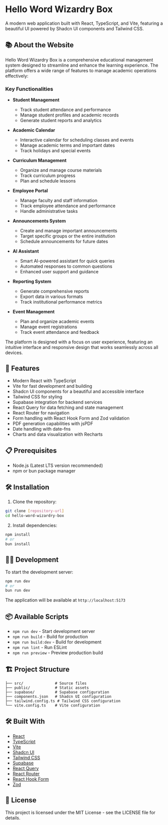 # Hello Word Wizardry Box

A modern web application built with React, TypeScript, and Vite, featuring a beautiful UI powered by Shadcn UI components and Tailwind CSS.

## 📚 About the Website

Hello Word Wizardry Box is a comprehensive educational management system designed to streamline and enhance the learning experience. The platform offers a wide range of features to manage academic operations effectively:

### Key Functionalities

- **Student Management**
  - Track student attendance and performance
  - Manage student profiles and academic records
  - Generate student reports and analytics

- **Academic Calendar**
  - Interactive calendar for scheduling classes and events
  - Manage academic terms and important dates
  - Track holidays and special events

- **Curriculum Management**
  - Organize and manage course materials
  - Track curriculum progress
  - Plan and schedule lessons

- **Employee Portal**
  - Manage faculty and staff information
  - Track employee attendance and performance
  - Handle administrative tasks

- **Announcements System**
  - Create and manage important announcements
  - Target specific groups or the entire institution
  - Schedule announcements for future dates

- **AI Assistant**
  - Smart AI-powered assistant for quick queries
  - Automated responses to common questions
  - Enhanced user support and guidance

- **Reporting System**
  - Generate comprehensive reports
  - Export data in various formats
  - Track institutional performance metrics

- **Event Management**
  - Plan and organize academic events
  - Manage event registrations
  - Track event attendance and feedback

The platform is designed with a focus on user experience, featuring an intuitive interface and responsive design that works seamlessly across all devices.

## 🚀 Features

- Modern React with TypeScript
- Vite for fast development and building
- Shadcn UI components for a beautiful and accessible interface
- Tailwind CSS for styling
- Supabase integration for backend services
- React Query for data fetching and state management
- React Router for navigation
- Form handling with React Hook Form and Zod validation
- PDF generation capabilities with jsPDF
- Date handling with date-fns
- Charts and data visualization with Recharts

## 📋 Prerequisites

- Node.js (Latest LTS version recommended)
- npm or bun package manager

## 🛠️ Installation

1. Clone the repository:
```bash
git clone [repository-url]
cd hello-word-wizardry-box
```

2. Install dependencies:
```bash
npm install
# or
bun install
```

## 🏃‍♂️ Development

To start the development server:

```bash
npm run dev
# or
bun run dev
```

The application will be available at `http://localhost:5173`

## 📦 Available Scripts

- `npm run dev` - Start development server
- `npm run build` - Build for production
- `npm run build:dev` - Build for development
- `npm run lint` - Run ESLint
- `npm run preview` - Preview production build

## 🏗️ Project Structure

```
├── src/              # Source files
├── public/           # Static assets
├── supabase/         # Supabase configuration
├── components.json   # Shadcn UI configuration
├── tailwind.config.ts # Tailwind CSS configuration
└── vite.config.ts    # Vite configuration
```

## 🛠️ Built With

- [React](https://reactjs.org/)
- [TypeScript](https://www.typescriptlang.org/)
- [Vite](https://vitejs.dev/)
- [Shadcn UI](https://ui.shadcn.com/)
- [Tailwind CSS](https://tailwindcss.com/)
- [Supabase](https://supabase.com/)
- [React Query](https://tanstack.com/query/latest)
- [React Router](https://reactrouter.com/)
- [React Hook Form](https://react-hook-form.com/)
- [Zod](https://zod.dev/)

## 📝 License

This project is licensed under the MIT License - see the LICENSE file for details.
